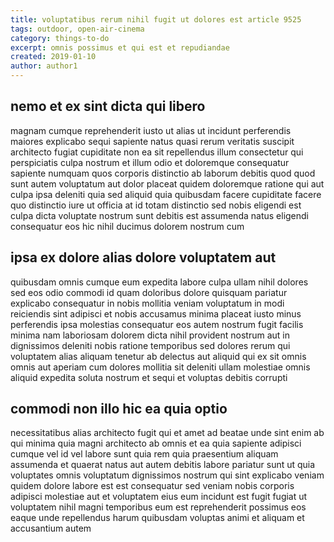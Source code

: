 ```yaml
---
title: voluptatibus rerum nihil fugit ut dolores est article 9525
tags: outdoor, open-air-cinema
category: things-to-do
excerpt: omnis possimus et qui est et repudiandae
created: 2019-01-10
author: author1
---
```


## nemo et ex sint dicta qui libero

magnam cumque reprehenderit iusto ut alias ut incidunt perferendis maiores explicabo sequi sapiente natus quasi rerum veritatis suscipit architecto fugiat cupiditate non ea sit repellendus illum consectetur qui perspiciatis culpa nostrum et illum odio et doloremque consequatur sapiente numquam quos corporis distinctio ab laborum debitis quod quod sunt autem voluptatum aut dolor placeat quidem doloremque ratione qui aut culpa ipsa deleniti quia sed aliquid quia quibusdam facere cupiditate facere quo distinctio iure ut officia at id totam distinctio sed nobis eligendi est culpa dicta voluptate nostrum sunt debitis est assumenda natus eligendi consequatur eos hic nihil ducimus dolorem nostrum cum

## ipsa ex dolore alias dolore voluptatem aut

quibusdam omnis cumque eum expedita labore culpa ullam nihil dolores sed eos odio commodi id quam doloribus dolore quisquam pariatur explicabo consequatur in nobis mollitia veniam voluptatum in modi reiciendis sint adipisci et nobis accusamus minima placeat iusto minus perferendis ipsa molestias consequatur eos autem nostrum fugit facilis minima nam laboriosam dolorem dicta nihil provident nostrum aut in dignissimos deleniti nobis ratione temporibus sed dolores rerum qui voluptatem alias aliquam tenetur ab delectus aut aliquid qui ex sit omnis omnis aut aperiam cum dolores mollitia sit deleniti ullam molestiae omnis aliquid expedita soluta nostrum et sequi et voluptas debitis corrupti

## commodi non illo hic ea quia optio

necessitatibus alias architecto fugit qui et amet ad beatae unde sint enim ab qui minima quia magni architecto ab omnis et ea quia sapiente adipisci cumque vel id vel labore sunt quia rem quia praesentium aliquam assumenda et quaerat natus aut autem debitis labore pariatur sunt ut quia voluptates omnis voluptatum dignissimos nostrum qui sint explicabo veniam quidem dolore labore est est consequatur sed veniam nobis corporis adipisci molestiae aut et voluptatem eius eum incidunt est fugit fugiat ut voluptatem nihil magni temporibus eum est reprehenderit possimus eos eaque unde repellendus harum quibusdam voluptas animi et aliquam et accusantium autem
